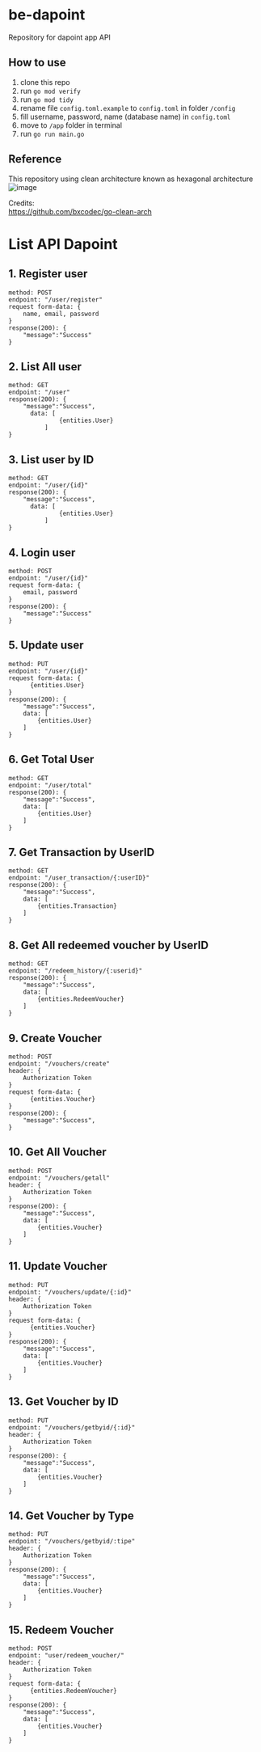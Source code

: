 # be-dapoint
Repository for dapoint app API

## How to use
1. clone this repo
2. run `go mod verify`
3. run `go mod tidy`
4. rename file `config.toml.example` to `config.toml` in folder `/config`
5. fill username, password, name (database name) in `config.toml`
6. move to `/app` folder in terminal
7. run `go run main.go`

## Reference
This repository using clean architecture known as hexagonal architecture  
![image](https://github.com/Iqbalabdi/be-dapoint/assets/75016595/40786b85-7711-42b2-a918-7f2b43a33144)

Credits:  
https://github.com/bxcodec/go-clean-arch

# List API Dapoint
## 1. Register user
```
method: POST
endpoint: "/user/register"
request form-data: {
    name, email, password
}
response(200): {
    "message":"Success"
}
```

## 2. List All user
```
method: GET
endpoint: "/user"
response(200): {
    "message":"Success",
      data: [
              {entities.User}
          ]
}
```

## 3. List user by ID
```
method: GET
endpoint: "/user/{id}"
response(200): {
    "message":"Success",
      data: [
              {entities.User}
          ]
}
```

## 4. Login user
```
method: POST
endpoint: "/user/{id}"
request form-data: {
    email, password
}
response(200): {
    "message":"Success"
}
```

## 5. Update user
```
method: PUT
endpoint: "/user/{id}"
request form-data: {
      {entities.User}
}
response(200): {
    "message":"Success",
    data: [
        {entities.User}
    ]
}
```

## 6. Get Total User
```
method: GET
endpoint: "/user/total"
response(200): {
    "message":"Success",
    data: [
        {entities.User}
    ]
}
```

## 7. Get Transaction by UserID
```
method: GET
endpoint: "/user_transaction/{:userID}"
response(200): {
    "message":"Success",
    data: [
        {entities.Transaction}
    ]
}
```

## 8. Get All redeemed voucher by UserID
```
method: GET
endpoint: "/redeem_history/{:userid}"
response(200): {
    "message":"Success",
    data: [
        {entities.RedeemVoucher}
    ]
}
```

## 9. Create Voucher
```
method: POST
endpoint: "/vouchers/create"
header: {
    Authorization Token
}
request form-data: {
      {entities.Voucher}
}
response(200): {
    "message":"Success",
}
```

## 10. Get All Voucher
```
method: POST
endpoint: "/vouchers/getall"
header: {
    Authorization Token
}
response(200): {
    "message":"Success",
    data: [
        {entities.Voucher}
    ]
}
```

## 11. Update Voucher
```
method: PUT
endpoint: "/vouchers/update/{:id}"
header: {
    Authorization Token
}
request form-data: {
      {entities.Voucher}
}
response(200): {
    "message":"Success",
    data: [
        {entities.Voucher}
    ]
}
```

## 13. Get Voucher by ID
```
method: PUT
endpoint: "/vouchers/getbyid/{:id}"
header: {
    Authorization Token
}
response(200): {
    "message":"Success",
    data: [
        {entities.Voucher}
    ]
}
```

## 14. Get Voucher by Type
```
method: PUT
endpoint: "/vouchers/getbyid/:tipe"
header: {
    Authorization Token
}
response(200): {
    "message":"Success",
    data: [
        {entities.Voucher}
    ]
}
```

## 15. Redeem Voucher
```
method: POST
endpoint: "user/redeem_voucher/"
header: {
    Authorization Token
}
request form-data: {
      {entities.RedeemVoucher}
}
response(200): {
    "message":"Success",
    data: [
        {entities.Voucher}
    ]
}
```

